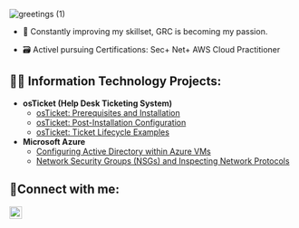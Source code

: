 ![greetings (1)](https://user-images.githubusercontent.com/109401839/212478916-224c7588-ae9d-41bf-ad0f-228ab2e0d110.gif)

- 🧠 Constantly improving my skillset, GRC is becoming my passion.

- 🗃 Activel pursuing Certifications: Sec+ Net+ AWS Cloud Practitioner
  
<h2>👨‍💻 Information Technology Projects:</h2>

- <b>osTicket (Help Desk Ticketing System)</b>
  - [osTicket: Prerequisites and Installation](https://github.com/VernonBootheITPro/osTicket-prereqs)
  - [osTicket: Post-Installation Configuration](https://github.com/VernonBootheITPro/osticket---Post-Install-Config)
  - [osTicket: Ticket Lifecycle Examples](https://github.com/VernonBootheITPro/osTicket--Lifecycle--Intake-Through-Resolution)
- <b>Microsoft Azure</b>
  - [Configuring Active Directory within Azure VMs](https://github.com/VernonBootheITPro/Configure-AD)
  - [Network Security Groups (NSGs) and Inspecting Network Protocols](https://github.com/VernonBootheITPro/Azure-Network-Portocols)

<h2>🤳Connect with me:</h2>

[<img align="left" alt="Josh | LinkedIn" width="22px" src="https://cdn.jsdelivr.net/npm/simple-icons@v3/icons/linkedin.svg" />][linkedin]

[linkedin]: https://linkedin.com/in/vernonboothe
